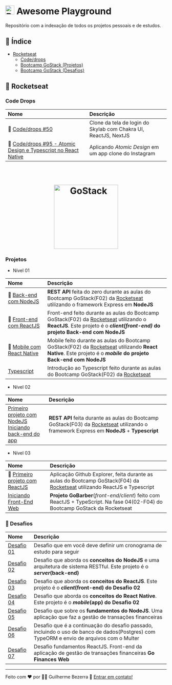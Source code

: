 # <img src="https://cultofthepartyparrot.com/parrots/hd/brazilianfanparrot.gif" alt="Brazilian Fan Parrot" height="28"/> Awesome Playground 

Repositório com a indexação de todos os projetos pessoais e de estudos.

## :pushpin: Índice 

  - [Rocketseat](#rocket-rocketseat)
    - [Code/drops](#code-drops)
    - [Bootcamp GoStack (Projetos)](#projetos)
    - [Bootcamp GoStack (Desafios)](#muscle-desafios)

##  :rocket: Rocketseat

### Code Drops

| Nome | Descrição | 
|:-----|:----------| 
| :rocket: [Code/drops #50](https://github.com/gbdsantos/reactjs-nextjs-skylab-login-clone)| Clone da tela de login do Skylab com Chakra UI, ReactJS, NextJS |
| :rocket: [Code/drops #95 - Atomic Design e Typescript no React Native](https://github.com/gbdsantos/react-native-atomic-design)| Aplicando *Atomic Design* em um app clone do Instagram |

<br />

<h1 align="center">
    <img alt="GoStack" src="https://imagensbrasil.org/images/2021/05/31/bootcamp-header.png" width="200px" />
</h1>

### Projetos

- Nível 01

| Nome | Descrição | 
|:----|:---------| 
| :rocket: [Back-end com NodeJS](https://github.com/gbdsantos/bootcamp-gostack-backend-01) |**REST API** feita do zero durante as aulas do Bootcamp GoStack(F02) da [Rocketseat](https://rocketseat.com.br/) utilizando o framework Express em **NodeJS** |
| :children_crossing: [Front-end com ReactJS](https://github.com/gbdsantos/bootcamp-gostack-frontend-01/tree/master/frontend) | Front-end feito durante as aulas do Bootcamp GoStack(F02) da [Rocketseat](https://rocketseat.com.br/) utilizando o **ReactJS**. Este projeto é o ***client(front-end)* do projeto Back-end com NodeJS** |
| :iphone: [Mobile com React Native](https://github.com/gbdsantos/bootcamp-gostack-mobile-01/tree/master/mobile) | Mobile feito durante as aulas do Bootcamp GoStack(F02) da [Rocketseat](https://rocketseat.com.br/) utilizando **React Native**. Este projeto é o ***mobile* do projeto Back-end com NodeJS** |
| [Typescript](https://github.com/gbdsantos/bootcamp-gostack-typescript-01) | Introdução ao Typescript feito durante as aulas do Bootcamp GoStack(F02) da [Rocketseat](https://rocketseat.com.br/) |

- Nível 02

| Nome | Descrição | 
|:----|:---------| 
| [Primeiro projeto com NodeJS <br /> Iniciando back-end do app](https://github.com/gbdsantos/bootcamp-gostack-backend-02/tree/master/backend) | **REST API** feita durante as aulas do Bootcamp GoStack(F03) da [Rocketseat](https://rocketseat.com.br/) utilizando o framework Express em **NodeJS** + **Typescript** |

- Nível 03

| Nome | Descrição | 
|:----|:---------| 
| :octopus: [Primeiro projeto com ReactJS](https://github.com/gbdsantos/bootcamp-gostack-frontend-03/tree/master/frontend) | Aplicação Github Explorer, feita durante as aulas do Bootcamp GoStack(F04) da [Rocketseat](https://rocketseat.com.br/) utilizando ReactJS e Typescript |
| [Iniciando Front-End Web](https://github.com/gbdsantos/bootcamp-gostack-gobarber-frontend) | **Projeto GoBarber**(*front-end/client*) feito com ReactJS + TypeScript. Na fase 04(02-F04) do Bootcamp GoStack da Rocketseat  |

### :muscle: Desafios

| Nome | Descrição | 
|:----|:---------| 
| [Desafio 01](https://www.notion.so/Cronograma-de-estudos-7d1c5cc9bd884cc8899dea7284539b0a?about:blank) | Desafio que em você deve definir um cronograma de estudo para seguir |
|  [Desafio 02](https://github.com/gbdsantos/bootcamp-gostack-challenge-02) | Desafio que aborda os **conceitos do NodeJS** e uma arquitetura de sistema RESTful. Este projeto é o ***server*(back-end)**|
| [Desafio 03](https://github.com/gbdsantos/bootcamp-gostack-challenge-03) | Desafio que aborda os **conceitos do ReactJS**. Este projeto é o ***client*(front-end) do Desafio 02** |
| [Desafio 04](https://github.com/gbdsantos/bootcamp-gostack-challenge-04) | Desafio que aborda os **conceitos do React Native**. Este projeto é o ***mobile*(app) do Desafio 02** |
| [Desafio 05](https://github.com/gbdsantos/bootcamp-gostack-challenge-05) | Desafio que sobre os **fundamentos do NodeJS**. Uma aplicação que faz a gestão de transações financeiras |
| [Desafio 06](https://github.com/gbdsantos/bootcamp-gostack-challenge-06) | Desafio que é a continuação do desafio passado, incluindo o uso de banco de dados(Postgres) com TypeORM e envio de arquivos com o Multer |
| [Desafio 07](https://github.com/gbdsantos/bootcamp-gostack-challenge-07) | Desafio fundamentos ReactJS. Front-end da aplicação de gestão de transações financeiras **Go Finances Web** |

---
Feito com ♥ por :man_astronaut: Guilherme Bezerra :wave: [Entrar em contato!](https://www.linkedin.com/in/gbdsantos/)
